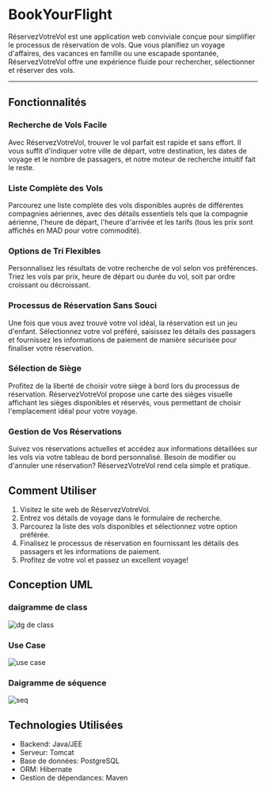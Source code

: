 # BookYourFlight


RéservezVotreVol est une application web conviviale conçue pour simplifier le processus de réservation de vols. Que vous planifiez un voyage d'affaires, des vacances en famille ou une escapade spontanée, RéservezVotreVol offre une expérience fluide pour rechercher, sélectionner et réserver des vols.

-----------------------------------------------------------------------------------------------------
## Fonctionnalités

### Recherche de Vols Facile

Avec RéservezVotreVol, trouver le vol parfait est rapide et sans effort. Il vous suffit d'indiquer votre ville de départ, votre destination, les dates de voyage et le nombre de passagers, et notre moteur de recherche intuitif fait le reste.

### Liste Complète des Vols

Parcourez une liste complète des vols disponibles auprès de différentes compagnies aériennes, avec des détails essentiels tels que la compagnie aérienne, l'heure de départ, l'heure d'arrivée et les tarifs (tous les prix sont affichés en MAD pour votre commodité).

### Options de Tri Flexibles

Personnalisez les résultats de votre recherche de vol selon vos préférences. Triez les vols par prix, heure de départ ou durée du vol, soit par ordre croissant ou décroissant.

### Processus de Réservation Sans Souci

Une fois que vous avez trouvé votre vol idéal, la réservation est un jeu d'enfant. Sélectionnez votre vol préféré, saisissez les détails des passagers et fournissez les informations de paiement de manière sécurisée pour finaliser votre réservation.

### Sélection de Siège

Profitez de la liberté de choisir votre siège à bord lors du processus de réservation. RéservezVotreVol propose une carte des sièges visuelle affichant les sièges disponibles et réservés, vous permettant de choisir l'emplacement idéal pour votre voyage.

### Gestion de Vos Réservations

Suivez vos réservations actuelles et accédez aux informations détaillées sur les vols via votre tableau de bord personnalisé. Besoin de modifier ou d'annuler une réservation? RéservezVotreVol rend cela simple et pratique.

## Comment Utiliser

1. Visitez le site web de RéservezVotreVol.
2. Entrez vos détails de voyage dans le formulaire de recherche.
3. Parcourez la liste des vols disponibles et sélectionnez votre option préférée.
4. Finalisez le processus de réservation en fournissant les détails des passagers et les informations de paiement.
5. Profitez de votre vol et passez un excellent voyage!


## Conception UML

### daigramme de class

![dg de class](https://github.com/ilyashaqyqy/BookYourFlight/assets/157011241/24a73750-4027-46a5-a885-83b9e1c727ba)

### Use Case

![use case](https://github.com/ilyashaqyqy/BookYourFlight/assets/157011241/83e3c9cb-ed5a-472a-bb69-390f5ab9830b)

### Daigramme de séquence

![seq](https://github.com/ilyashaqyqy/BookYourFlight/assets/157011241/a14b8623-4c1b-4a35-8934-b91c78b64b61)


## Technologies Utilisées

- Backend: Java/JEE
- Serveur: Tomcat
- Base de données: PostgreSQL
- ORM: Hibernate
- Gestion de dépendances: Maven



